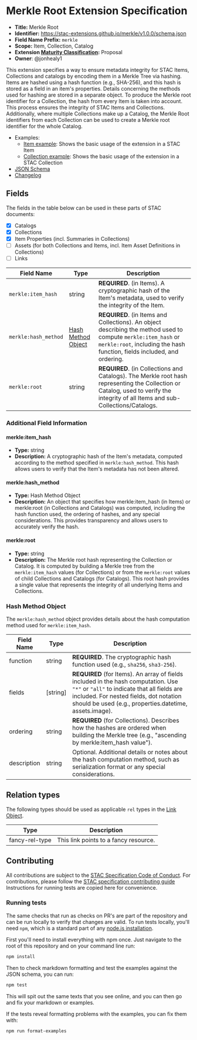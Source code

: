 # Merkle Root Extension Specification

- **Title:** Merkle Root
- **Identifier:** <https://stac-extensions.github.io/merkle/v1.0.0/schema.json>
- **Field Name Prefix:** `merkle`
- **Scope:** Item, Collection, Catalog
- **Extension [Maturity Classification](https://github.com/radiantearth/stac-spec/tree/master/extensions/README.md#extension-maturity):** Proposal
- **Owner**: @jonhealy1
  
This extension specifies a way to ensure metadata integrity for STAC Items, Collections and catalogs by encoding them in a Merkle Tree via hashing. Items are hashed using a hash function (e.g., SHA-256), and this hash is stored as a field in an item's properties. Details concerning the methods used for hashing are stored in a separate object. To produce the Merkle root identifier for a Collection, the hash from every Item is taken into account. This process ensures the integrity of STAC Items and Collections. Additionally, where multiple Collections make up a Catalog, the Merkle Root identifiers from each Collection can be used to create a Merkle root identifier for the whole Catalog.  

- Examples:
  - [Item example](examples/item.json): Shows the basic usage of the extension in a STAC Item
  - [Collection example](examples/collection.json): Shows the basic usage of the extension in a STAC Collection
- [JSON Schema](json-schema/schema.json)
- [Changelog](./CHANGELOG.md)

## Fields

The fields in the table below can be used in these parts of STAC documents:

- [x] Catalogs
- [x] Collections
- [x] Item Properties (incl. Summaries in Collections)
- [ ] Assets (for both Collections and Items, incl. Item Asset Definitions in Collections)
- [ ] Links

| Field Name           | Type                               | Description                                  |
| -------------------- | ---------------------------------- | -------------------------------------------- |
| `merkle:item_hash`     | string                             | **REQUIRED**. (in Items). A cryptographic hash of the Item's metadata, used to verify the integrity of the Item.
| `merkle:hash_method`   | [Hash Method Object](#hash-method-object) | **REQUIRED**. (in Items and Collections). An object describing the method used to compute `merkle:item_hash` or `merkle:root`, including the hash function, fields included, and ordering.                        |
| `merkle:root`          | string                             | **REQUIRED**. (in Collections and Catalogs). The Merkle root hash representing the Collection or Catalog, used to verify the integrity of all Items and sub-Collections/Catalogs.                      |

### Additional Field Information

#### merkle:item_hash

- **Type:** string
- **Description:** A cryptographic hash of the Item's metadata, computed according to the method specified in `merkle:hash_method`. This hash allows users to verify that the Item's metadata has not been altered.

#### merkle:hash_method

- **Type:** Hash Method Object
- **Description:** An object that specifies how merkle:item_hash (in Items) or merkle:root (in Collections and Catalogs) was computed, including the hash function used, the ordering of hashes, and any special considerations. This provides transparency and allows users to accurately verify the hash.

#### merkle:root

- **Type:** string
- **Description:** The Merkle root hash representing the Collection or Catalog. It is computed by building a Merkle tree from the `merkle:item_hash` values (for Collections) or from the `merkle:root` values of child Collections and Catalogs (for Catalogs). This root hash provides a single value that represents the integrity of all underlying Items and Collections.

### Hash Method Object

The `merkle:hash_method` object provides details about the hash computation method used for `merkle:item_hash`.

| Field Name     | Type   | Description                                  |
| -------------- | ------ | -------------------------------------------- |
| function         | string | **REQUIRED**. The cryptographic hash function used (e.g., `sha256`, `sha3-256`). 
| fields          | [string] | **REQUIRED** (for Items). An array of fields included in the hash computation. Use `"*"` or `"all"` to indicate that all fields are included. For nested fields, dot notation should be used (e.g., properties.datetime, assets.image). 
| ordering         | string | **REQUIRED** (for Collections). Describes how the hashes are ordered when building the Merkle tree (e.g., "ascending by merkle:item_hash value"). 
| description          | string | Optional. Additional details or notes about the hash computation method, such as serialization format or any special considerations. |

## Relation types

The following types should be used as applicable `rel` types in the
[Link Object](https://github.com/radiantearth/stac-spec/tree/master/item-spec/item-spec.md#link-object).

| Type           | Description                           |
| -------------- | ------------------------------------- |
| fancy-rel-type | This link points to a fancy resource. |

## Contributing

All contributions are subject to the
[STAC Specification Code of Conduct](https://github.com/radiantearth/stac-spec/blob/master/CODE_OF_CONDUCT.md).
For contributions, please follow the
[STAC specification contributing guide](https://github.com/radiantearth/stac-spec/blob/master/CONTRIBUTING.md) Instructions
for running tests are copied here for convenience.

### Running tests

The same checks that run as checks on PR's are part of the repository and can be run locally to verify that changes are valid. 
To run tests locally, you'll need `npm`, which is a standard part of any [node.js installation](https://nodejs.org/en/download/).

First you'll need to install everything with npm once. Just navigate to the root of this repository and on 
your command line run:
```bash
npm install
```

Then to check markdown formatting and test the examples against the JSON schema, you can run:
```bash
npm test
```

This will spit out the same texts that you see online, and you can then go and fix your markdown or examples.

If the tests reveal formatting problems with the examples, you can fix them with:
```bash
npm run format-examples
```
